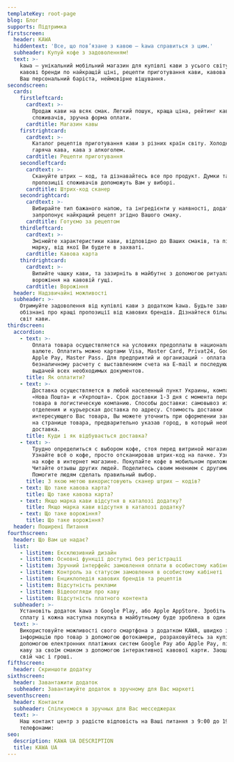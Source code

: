 ```yaml
---
templateKey: root-page
blog: Блог
supports: Підтримка
firstscreen:
  header: KAWA
  hiddentext: 'Все, що пов’язане з кавою – kawa справиться з цим.'
  subheader: Купуй кофе з задоволенням!
  text: >-
    kawa – унікальний мобільний магазин для купівлі кави з усього світу Відомі
    кавові бренди по найкращій ціні, рецепти приготування кави, кавова карта,
    Ваш персональний баріста, неймовірне віщування.
secondscreen:
  cards:
    firstleftcard:
      cardtext: >-
        Продаж кави на всяк смак. Легкий пошук, краща ціна, рейтинг кави, думки
        споживачів, зручна форма оплати.
      cardtitle: Магазин кавы
    firstrightcard:
      cardtext: >-
        Каталог рецептів приготування кави з різних країн світу. Холодна та
        гаряча кава, кава з алкоголем.
      cardtitle: Рецепти приготування
    secondleftcard:
      cardtext: >-
        Скануйте штрих – код, та дізнавайтесь все про продукт. Думки та
        пропозиції споживачів допоможуть Вам у виборі.
      cardtitle: Штрих-код сканер
    secondrightcard:
      cardtext: >-
        Вибирайте тип бажаного напою, та інгредієнти у наявності, додаток kawa
        запропонує найкращий рецепт згідно Вашого смаку.
      cardtitle: Готуємо за рецептом
    thirdleftcard:
      cardtext: >-
        Змінюйте характеристики кави, відповідно до Ваших смаків, та підберіть
        марку, від якої Ви будете в захваті.
      cardtitle: Кавова карта
    thirdrightcard:
      cardtext: >-
        Випийте чашку кави, та зазирніть в майбутнє з допомогою ритуала
        ворожіння на кавовій гущі.
      cardtitle: Ворожіння
  header: Надзвичайні можливості
  subheader: >-
    Отримуйте задоволення від купівлі кави з додатком kawa. Будьте завжди
    обізнані про кращі пропозиції від кавових брендів. Дізнайтеся більше про
    світ кави.
thirdscreen:
  accordion:
    - text: >-
        Оплата товара осуществляется на условиях предоплаты в национальной
        валюте. Оплатить можно картами Visa, Master Card, Privat24, Google Pay,
        Apple Pay, Master Pass. Для предприятий и организаций - оплата по
        безналичному расчету с выставлением счета на E-mail и последующей
        выдачей всех необходимых документов.
      title: Як оплатити?
    - text: >-
        Доставка осуществляется в любой населенный пункт Украины, компаниями
        «Нова Пошта» и «Укрпошта». Срок доставки 1-3 дня с момента передачи
        товара в логистическую компанию. Способы доставки: самовывоз из
        отделения и курьерская доставка по адресу. Стоимость доставки
        интересующего Вас товара, Вы можете уточнить при оформлении заказа или
        на странице товара, предварительно указав город, в который необходима
        доставка.
      title: Куди і як відбувається доставка?
    - text: >-
        Трудно определиться с выбором кофе, стоя перед витриной магазина?
        Узнайте всё о кофе, просто отсканировав штрих-код на пачке. Узнайте цену
        на кофе в интернет магазине. Покупайте кофе в мобильном приложении
        Читайте отзывы других людей. Поделитесь своим мнением с другими.
        Помогите людям сделать правильный выбор.
      title: З якою метою використовують сканер штрих – кодів?
    - text: Що таке кавова карта?
      title: Що таке кавова карта?
    - text: Якщо марка кави відсутня в каталозі додатку?
      title: Якщо марка кави відсутня в каталозі додатку?
    - text: Що таке ворожіння?
      title: Що таке ворожіння?
  header: Поширені Питання
fourthscreen:
  header: Що Вам це надає?
  list:
    - listitem: Ексклюзивний дизайн
    - listitem: Основні функції доступні без регістрації
    - listitem: Зручний інтерфейс замовлення оплати в особистому кабінеті.
    - listitem: Контроль за статусом замовлення в особистому кабінеті
    - listitem: Енциклопедія кавових брендів та рецептів
    - listitem: Відсутність реклами
    - listitem: Відеоогляди про каву
    - listitem: Відсутність платного контента
  subheader: >-
    Установіть додаток kawa з Google Play, або Apple AppStore. Зробіть першу
    сплату і кожна наступна покупка в майбутньому буде зроблена в один дотик.
  text: >-
    Використовуйте можливості свого смартфона з додатком KAWA, швидко знаходьте
    інформацію про товар з допомогою фотокамери, розраховуйтесь за купівлю з
    допомогою електронних платіжних систем Google Pay або Apple Pay, підберіть
    каву за своїм смаком з допомогою інтерактивної кавової карти. Заощаджуйте
    свій час і гроші.
fifthscreen:
  header: Скриншоти додатку
sixthscreen:
  header: Завантажити додаток
  subheader: Завантажуйте додаток в зручному для Вас маркеті
seventhscreen:
  header: Контакти
  subheader: Спілкуємося в зручных для Вас месседжерах
  text: >-
    Наш контакт центр з радістю відповість на Ваші питання з 9:00 до 19:00 за
    телефонами:
seo:
  description: KAWA UA DESCRIPTION
  title: KAWA UA
---
```


